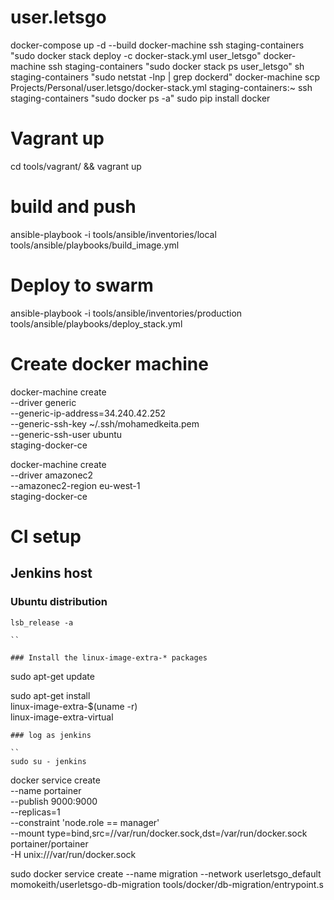 # user.letsgo

docker-compose up -d --build
docker-machine ssh staging-containers "sudo docker stack deploy -c docker-stack.yml user_letsgo"
docker-machine ssh staging-containers "sudo docker stack ps user_letsgo"
sh staging-containers "sudo netstat -lnp | grep dockerd"
docker-machine scp Projects/Personal/user.letsgo/docker-stack.yml staging-containers:~
ssh staging-containers "sudo docker ps -a"
sudo pip install docker

# Vagrant up
cd tools/vagrant/ && vagrant up
# build and push
ansible-playbook -i tools/ansible/inventories/local  tools/ansible/playbooks/build_image.yml

# Deploy to swarm
ansible-playbook -i tools/ansible/inventories/production  tools/ansible/playbooks/deploy_stack.yml

# Create docker machine
docker-machine create \
  --driver generic \
  --generic-ip-address=34.240.42.252 \
  --generic-ssh-key ~/.ssh/mohamedkeita.pem \
  --generic-ssh-user ubuntu \
  staging-docker-ce
  
docker-machine create \
  --driver amazonec2 \
  --amazonec2-region eu-west-1 \
  staging-docker-ce 
  
# CI setup  

## Jenkins host

### Ubuntu distribution
```
lsb_release -a

``

### Install the linux-image-extra-* packages

```
sudo apt-get update

sudo apt-get install \
    linux-image-extra-$(uname -r) \
    linux-image-extra-virtual
```
### log as jenkins

``
sudo su - jenkins
```

docker service create \
--name portainer \
--publish 9000:9000 \
--replicas=1 \
--constraint 'node.role == manager' \
--mount type=bind,src=//var/run/docker.sock,dst=/var/run/docker.sock \
portainer/portainer \
-H unix:///var/run/docker.sock


sudo docker service create --name migration --network userletsgo_default momokeith/userletsgo-db-migration tools/docker/db-migration/entrypoint.s
